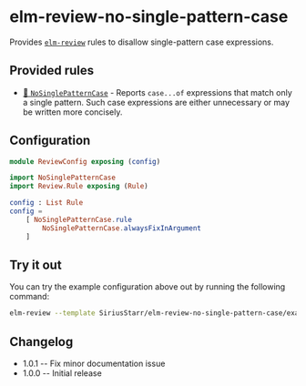 # elm-review-no-single-pattern-case

Provides [`elm-review`](https://package.elm-lang.org/packages/jfmengels/elm-review/latest/) rules to disallow single-pattern case expressions.

## Provided rules

* [🔧 `NoSinglePatternCase`](https://package.elm-lang.org/packages/SiriusStarr/elm-review-no-single-pattern-case/1.0.1/NoSinglePatternCase) - Reports `case...of` expressions that match only a single pattern.  Such case expressions are either unnecessary or may be written more concisely.

## Configuration

```elm
module ReviewConfig exposing (config)

import NoSinglePatternCase
import Review.Rule exposing (Rule)

config : List Rule
config =
    [ NoSinglePatternCase.rule
        NoSinglePatternCase.alwaysFixInArgument
    ]
```

## Try it out

You can try the example configuration above out by running the following command:

```bash
elm-review --template SiriusStarr/elm-review-no-single-pattern-case/example
```

## Changelog

* 1.0.1 -- Fix minor documentation issue
* 1.0.0 -- Initial release
